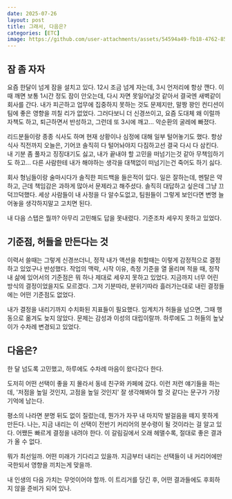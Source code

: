 ```yaml
---
date: 2025-07-26
layout: post
title: 그래서, 다음은?
categories: [ETC]
image: https://github.com/user-attachments/assets/54594a49-fb18-4762-8564-0bba0a57c7b8
---
```


## 잠 좀 자자

요즘 한달이 넘게 잠을 설치고 있다.
12시 조금 넘게 자는데, 3시 언저리에 항상 깬다.
이때 깨면 보통 1시간 정도 잠이 안오는데, 다시 자면 못일어날것 같아서 결국엔 새벽같이 회사를 간다.
내가 피곤하고 업무에 집중하지 못하는 것도 문제지만, 말짱 꽝인 컨디션이 팀에 좋은 영향을 끼칠 리가 없었다.
그러다보니 더 신경쓰이고, 요즘 도대체 왜 이럴까 자책도 하고, 퇴근하면서 반성하고, 그런데 또 3시에 깨고... 악순환의 굴레에 빠졌다.

리드분들이랑 종종 식사도 하며 현재 상황이나 심정에 대해 일부 털어놓기도 했다.
항상 식사 직전까지 오늘은, 기어코 솔직히 다 털어놔야지 다짐하고선 결국 다시 다 삼킨다.
내 기분 좀 풀자고 징징대기도 싫고, 내가 끝내야 할 고민을 떠넘기는것 같아 무책임하기도 하고... 
다른 사람한테 내가 해야하는 생각을 대책없이 떠넘기는건 죽어도 하기 싫다.

회사 형님들이랑 술마시다가 솔직한 피드백을 들은적이 있다.
일은 잘하는데, 멘탈은 약하고, 근데 책임감은 과하게 많아서 문제라고 해주셨다.
솔직히 대답하고 싶은데 그냥 끄덕끄덕했다.
세상 사람들이 내 사정을 다 알수도없고, 팀원들이 그렇게 보인다면 변명 늘어놓을 생각하지말고 고치면 된다.

내 다음 스텝은 뭘까?
아무리 고민해도 답을 못내렸다. 기준조차 세우지 못하고 있었다. 

## 기준점, 허들을 만든다는 것

이력서 쓸때는 그렇게 신경쓰더니, 정작 내가 액션을 취할때는 이렇게 감정적으로 결정하고 있었구나 반성했다.
작업의 맥락, 시작 이유, 측정 기준을 열 올리며 적을 때, 정작 내 삶에 있어서의 기준점은 뭐 하나 제대로 세우지 못하고 있었다.
지금까지 너무 어린 방식의 결정이었을지도 모르겠다. 
그저 기분따라, 분위기따라 흘러가는대로 내린 결정들에는 어떤 기준점도 없었다.

내가 결정을 내리기까지 수치화된 지표들이 필요했다. 임계치가 허들을 넘으면, 그때 행동으로 옮겨도 늦지 않았다.
문제는 감성과 이성의 대립이랄까. 하루에도 그 허들의 높낮이가 수차례 변경되고 있었다.

## 다음은?

한 달 넘도록 고민했고, 하루에도 수차례 마음이 왔다갔다 한다.

도저히 어떤 선택이 좋을 지 몰라서 동네 친구와 카페에 갔다. 
이런 저런 얘기들을 하는데, '저점을 높일 것인지, 고점을 높일 것인지' 잘 생각해봐야 할 것 같다는 문구가 가장 기억에 남는다.

평소의 나라면 분명 뒤도 없이 질렀는데, 뭔가가 자꾸 내 마지막 발걸음을 떼지 못하게 만든다. 
나는, 지금 내리는 이 선택이 전반기 커리어의 분수령이 될 것이라는 걸 알고 있다. 
어쨌든 빠르게 결정을 내려야 한다. 이 갈림길에서 오래 헤맬수록, 절대로 좋은 결과가 올 수 없다.

뭐가 최선일까. 어떤 미래가 기다리고 있을까. 
지금부터 내리는 선택들이 내 커리어에만 국한되서 영향을 끼치는게 맞을까.

내 인생의 다음 가치는 무엇이어야 할까.
이 트리거를 당긴 후, 어떤 결과들에도 후회하지 않을 준비가 되어 있나.
